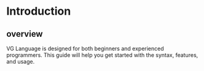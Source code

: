 # Introduction

## overview
VG Language is designed for both beginners and experienced programmers. This guide will help you get started with the syntax, features, and usage.
